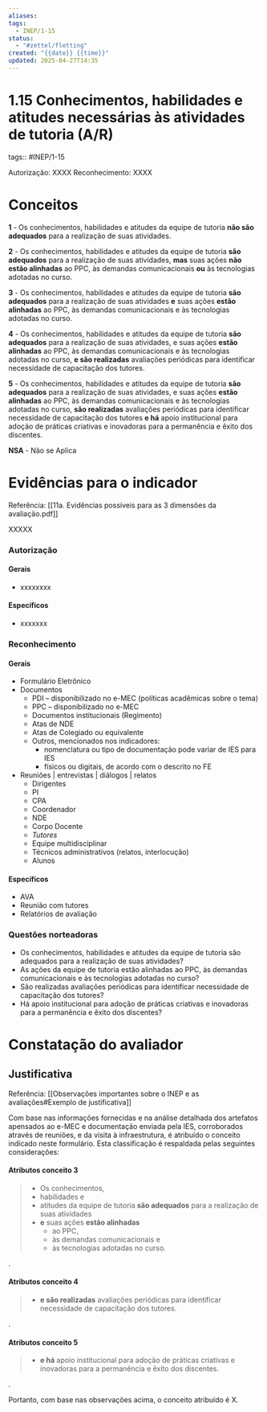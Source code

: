 ```yaml
---
aliases: 
tags:
  - INEP/1-15
status:
  - "#zettel/fletting"
created: "{{date}} {{time}}"
updated: 2025-04-27T14:35
---
```

# 1.15 Conhecimentos, habilidades e atitudes necessárias às atividades de tutoria (A/R)

tags:: #INEP/1-15

Autorização: XXXX
Reconhecimento: XXXX

# Conceitos

  **1** - Os conhecimentos, habilidades e atitudes da equipe de tutoria **não são adequados** para a realização de suas atividades.
  
**2** - Os conhecimentos, habilidades e atitudes da equipe de tutoria **são adequados** para a realização de suas atividades, **mas** suas ações **não estão alinhadas** ao PPC, às demandas comunicacionais **ou** às tecnologias adotadas no curso.
  
**3** - Os conhecimentos, habilidades e atitudes da equipe de tutoria **são adequados** para a realização de suas atividades **e** suas ações **estão alinhadas** ao PPC, às demandas comunicacionais e às tecnologias adotadas no curso.
  
**4** - Os conhecimentos, habilidades e atitudes da equipe de tutoria **são adequados** para a realização de suas atividades, e suas ações **estão alinhadas** ao PPC, às demandas comunicacionais e às tecnologias adotadas no curso, **e são realizadas** avaliações periódicas para identificar necessidade de capacitação dos tutores.
  
**5** - Os conhecimentos, habilidades e atitudes da equipe de tutoria **são adequados** para a realização de suas atividades, e suas ações **estão alinhadas** ao PPC, às demandas comunicacionais e às tecnologias adotadas no curso, **são realizadas** avaliações periódicas para identificar necessidade de capacitação dos tutores **e há** apoio institucional para adoção de práticas criativas e inovadoras para a permanência e êxito dos discentes.
  
**NSA** - Não se Aplica

# Evidências para o indicador

Referência: [[11a. Evidências possíveis para as 3 dimensões da avaliação.pdf]]

XXXXX

### Autorização

#### Gerais

- xxxxxxxx

#### Específicos

- xxxxxxx

### Reconhecimento

#### Gerais

- Formulário Eletrônico
- Documentos
 	- PDI – disponibilizado no e-MEC (políticas acadêmicas sobre o tema)
 	- PPC – disponibilizado no e-MEC
 	- Documentos institucionais (Regimento)
 	- Atas de NDE
 	- Atas de Colegiado ou equivalente
 	- Outros, mencionados nos indicadores:
  		- nomenclatura ou tipo de documentação pode variar de IES para IES
  		- físicos ou digitais, de acordo com o descrito no FE
- Reuniões | entrevistas | diálogos | relatos
 	- Dirigentes
 	- PI
 	- CPA
 	- Coordenador
 	- NDE
 	- Corpo Docente
 	- _Tutores_
 	- Equipe multidisciplinar
 	- Técnicos administrativos (relatos, interlocução)
 	- Alunos

#### Específicos

- AVA
- Reunião com tutores
- Relatórios de avaliação

### Questões norteadoras

- Os conhecimentos, habilidades e atitudes da equipe de tutoria são adequados para a realização de suas atividades?
- As ações da equipe de tutoria estão alinhadas ao PPC, às demandas comunicacionais e às tecnologias adotadas no curso?
- São realizadas avaliações periódicas para identificar necessidade de capacitação dos tutores?
- Há apoio institucional para adoção de práticas criativas e inovadoras para a permanência e êxito dos discentes?

# Constatação do avaliador

## Justificativa

Referência: [[Observações importantes sobre o INEP e as avaliações#Exemplo de justificativa]]

Com base nas informações fornecidas e na análise detalhada dos artefatos apensados ao e-MEC e documentação enviada pela IES, corroborados através de reuniões, e da visita à infraestrutura, é atribuído o conceito indicado neste formulário. Esta classificação é respaldada pelas seguintes considerações:

#### Atributos conceito 3

> - Os conhecimentos,
> - habilidades e
> - atitudes da equipe de tutoria **são adequados** para a realização de suas atividades
> - **e** suas ações **estão alinhadas**
>  	- ao PPC,
>  	- às demandas comunicacionais e
>  	- às tecnologias adotadas no curso.

.

#### Atributos conceito 4

> - **e são realizadas** avaliações periódicas para identificar necessidade de capacitação dos tutores.

.

#### Atributos conceito 5

> - **e há** apoio institucional para adoção de práticas criativas e inovadoras para a permanência e êxito dos discentes.

.

Portanto, com base nas observações acima, o conceito atribuído é X.
